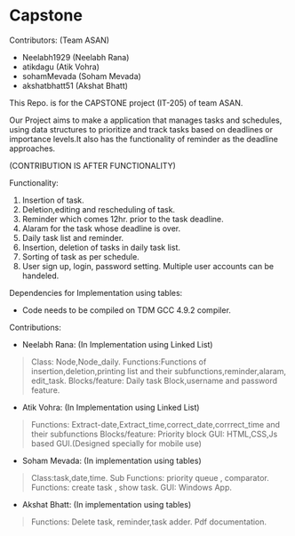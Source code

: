# Capstone

Contributors:
(Team ASAN)
* Neelabh1929 (Neelabh Rana)
* atikdagu (Atik Vohra)
* sohamMevada (Soham Mevada)
* akshatbhatt51 (Akshat Bhatt)

This Repo. is for the CAPSTONE project (IT-205) of team ASAN.

Our Project aims to make a application that manages tasks and schedules, using data structures to
prioritize and track tasks based on deadlines or importance levels.It also has the functionality of reminder as the deadline approaches.


(CONTRIBUTION IS AFTER FUNCTIONALITY)

Functionality:

1. Insertion of task. 
2. Deletion,editing and rescheduling of task.
3. Reminder which comes 12hr. prior to the task deadline.
4. Alaram for the task whose deadline is over.
5. Daily task list and reminder.
6. Insertion, deletion of tasks in daily task list.
7. Sorting of task as per schedule.
8. User sign up, login, password setting. Multiple user accounts can be handeled. 

Dependencies for Implementation using tables:
* Code needs to be compiled on TDM GCC 4.9.2 compiler.

Contributions:

* Neelabh Rana:
(In Implementation using Linked List)
>Class: Node,Node_daily.
>Functions:Functions of insertion,deletion,printing list and their subfunctions,reminder,alaram,
 edit_task.
>Blocks/feature: Daily task Block,username and password feature.

* Atik Vohra:
(In Implementation using Linked List)
>Functions: Extract-date,Extract_time,correct_date,corrrect_time and their subfunctions
>Blocks/feature: Priority block
>GUI: HTML,CSS,Js based GUI.(Designed specially for mobile use)

* Soham Mevada:
(In implementation using tables)
>Class:task,date,time.
>Sub Functions: priority queue , comparator.
>Functions: create task , show task.
>GUI: Windows App.

* Akshat Bhatt:
(In implementation using tables)
>Functions: Delete task, reminder,task adder.
>Pdf documentation.

